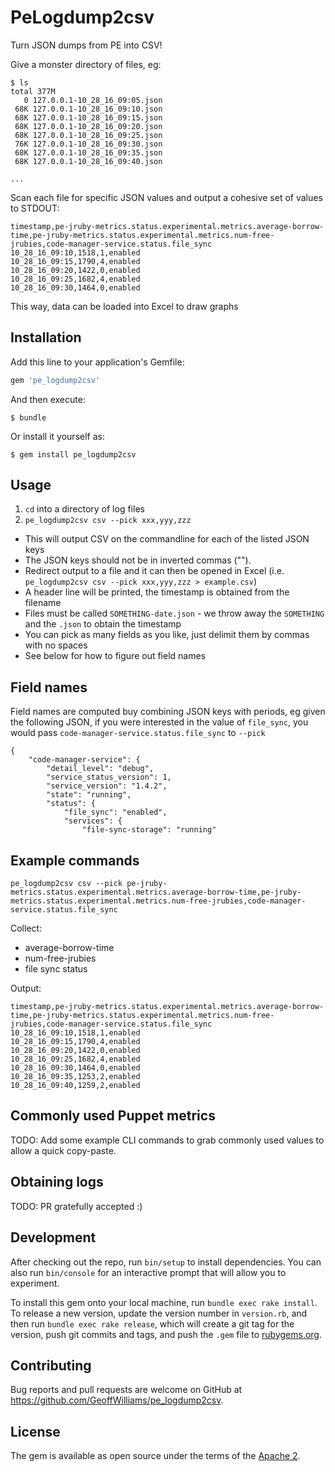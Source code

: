 # PeLogdump2csv

Turn JSON dumps from PE into CSV!

Give a monster directory of files, eg:
```
$ ls
total 377M
   0 127.0.0.1-10_28_16_09:05.json
 68K 127.0.0.1-10_28_16_09:10.json
 68K 127.0.0.1-10_28_16_09:15.json
 68K 127.0.0.1-10_28_16_09:20.json
 68K 127.0.0.1-10_28_16_09:25.json
 76K 127.0.0.1-10_28_16_09:30.json
 68K 127.0.0.1-10_28_16_09:35.json
 68K 127.0.0.1-10_28_16_09:40.json

...
```

Scan each file for specific JSON values and output a cohesive set of values to STDOUT:
```csv
timestamp,pe-jruby-metrics.status.experimental.metrics.average-borrow-time,pe-jruby-metrics.status.experimental.metrics.num-free-jrubies,code-manager-service.status.file_sync
10_28_16_09:10,1518,1,enabled
10_28_16_09:15,1790,4,enabled
10_28_16_09:20,1422,0,enabled
10_28_16_09:25,1682,4,enabled
10_28_16_09:30,1464,0,enabled
```

This way, data can be loaded into Excel to draw graphs


## Installation

Add this line to your application's Gemfile:

```ruby
gem 'pe_logdump2csv'
```

And then execute:

    $ bundle

Or install it yourself as:

    $ gem install pe_logdump2csv



## Usage
1. `cd` into a directory of log files
2. `pe_logdump2csv csv --pick xxx,yyy,zzz`
  * This will output CSV on the commandline for each of the listed JSON keys
  * The JSON keys should not be in inverted commas ("").
  * Redirect output to a file and it can then be opened in Excel (i.e.  `pe_logdump2csv csv --pick xxx,yyy,zzz > example.csv`)
  * A header line will be printed, the timestamp is obtained from the filename
  * Files must be called `SOMETHING-date.json` - we throw away the `SOMETHING` and the `.json` to obtain the timestamp
  * You can pick as many fields as you like, just delimit them by commas with no spaces
  * See below for how to figure out field names

## Field names
Field names are computed buy combining JSON keys with periods, eg given the following JSON, if you were interested in the value of `file_sync`, you would pass `code-manager-service.status.file_sync` to `--pick`
```
{
    "code-manager-service": {
        "detail_level": "debug",
        "service_status_version": 1,
        "service_version": "1.4.2",
        "state": "running",
        "status": {
            "file_sync": "enabled",
            "services": {
                "file-sync-storage": "running"
```

## Example commands

```shell
pe_logdump2csv csv --pick pe-jruby-metrics.status.experimental.metrics.average-borrow-time,pe-jruby-metrics.status.experimental.metrics.num-free-jrubies,code-manager-service.status.file_sync
```

Collect:

* average-borrow-time
* num-free-jrubies
* file sync status


Output:
```csv
timestamp,pe-jruby-metrics.status.experimental.metrics.average-borrow-time,pe-jruby-metrics.status.experimental.metrics.num-free-jrubies,code-manager-service.status.file_sync
10_28_16_09:10,1518,1,enabled
10_28_16_09:15,1790,4,enabled
10_28_16_09:20,1422,0,enabled
10_28_16_09:25,1682,4,enabled
10_28_16_09:30,1464,0,enabled
10_28_16_09:35,1253,2,enabled
10_28_16_09:40,1259,2,enabled
```

## Commonly used Puppet metrics
TODO: Add some example CLI commands to grab commonly used values to allow a quick copy-paste.

## Obtaining logs
TODO: PR gratefully accepted :)

## Development

After checking out the repo, run `bin/setup` to install dependencies. You can also run `bin/console` for an interactive prompt that will allow you to experiment.

To install this gem onto your local machine, run `bundle exec rake install`. To release a new version, update the version number in `version.rb`, and then run `bundle exec rake release`, which will create a git tag for the version, push git commits and tags, and push the `.gem` file to [rubygems.org](https://rubygems.org).

## Contributing

Bug reports and pull requests are welcome on GitHub at https://github.com/GeoffWilliams/pe_logdump2csv.


## License

The gem is available as open source under the terms of the [Apache 2](https://www.apache.org/licenses/LICENSE-2.0).

